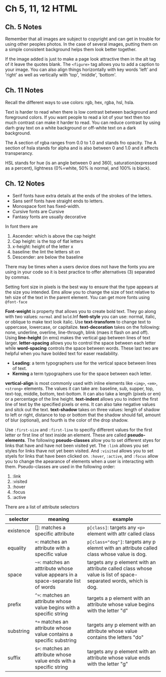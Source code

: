 # Ch 5, 11, 12 HTML

## Ch. 5 Notes
Remember that all images are subject to copyright and can get in trouble for using other peoples photos. In the case of several images, putting them on a simple consistent background helps them look better together. 

If the image added is just to make a page look attractive then in the alt tag of it leave the quotes blank. The `<figure>` tag allows you to add a caption to your image. You can also align things horizontally with key words 'left' and 'right' as well as vertically with 'top', 'middle', 'bottom'.

## Ch. 11 Notes
Recall the different ways to use colors: rgb, hex, rgba, hsl, hsla.

Text is harder to read when there is low contrast between background and foreground colors. If you want people to read a lot of your text then too much contrast can make it harder to read. You can reduce contrast by using darh gray text on a white background or off-white text on a dark background. 

The A section of rgba ranges from 0.0 to 1.0 and stands fro opacity. The A section of hsla stands for alpha and is also between 0 and 1.0 and it affects transperancy. 

HSL stands for hue (is an angle between 0 and 360), saturation(expressed as a percent), lightness (0%=white, 50% is normal, and 100% is black).

## Ch. 12 Notes
- Serif fonts have extra details at the ends of the strokes of the letters.
- Sans serif fonts have straight ends to letters.
- Monospace font has fixed-width.
- Cursive fonts are Cursive
- Fantasy fonts are usually decorative

In font there are 
1. Ascender: which is above the cap height
1. Cap height: is the top of flat letters
1. x-height: height of the letter x
1. baseline: the lint the letters sit on
1. Descender: are below the baseline

There may be times when a users device does not have the fonts you are using in your code so it is best practice to offer alternatives (3) separated by commas.

Setting font size in pixels is the best way to ensure that the type appears at the size you intended. Ems allow you to change the size of text relative to teh size of the text in the parent element. You can get more fonts using `@font-face`

**Font-weight** is  property that allows you to create bold text. They go along with two values: `normal` and `bold`.Inf **font-style** you can use: normal, italic, or oblique to make text look italic. Use **text-transform** to change text to uppercase, lowercase, or capitalize. **text-decoration** takes on the following: none, underline, overline, line-through, blink (maes it flash on and off). Using **line-height** (in ems) makes the vertical gap between lines of text larger. **letter-spacing** allows you to control the space between each letter while **word-spacing** controls the space between words. These last two are helpful when you have bolded text for easer readability. 

- **Leading**: a term typographers use for the vertical space between lines of text.
- **Kerning** a term typographers use for the space between each letter. 

**vertical-align** is most commonly used with inline elements like `<img>`, `<em>`, `<strong>` elements. The values it can take are: baseline, sub, supper, top, text-top, middle, bottom, text-bottom. It can also take a length (pixels or em) or a percentage of the line height. **text-indent** allows you to indent the first line of text by the specified pixels or ems. It can also take negative values and sitck out the text. **text-shadow** takes on three values: length of shadow to left or right, distance to top or bottom that the shadow should fall, amount of blur (optional), and fourth is the color of the drop shadow. 

Use `:first-size` and `:first-line` to specifiy different values for the first letter or first line of text inside an element. These are called **pseudo-elements**. The following **pseudo-classes** allow you to set different styes for links that have and have not been visited yet. The `:link` allows you set styles for links thave not yet been visited. And `:visited` allows you to set styels for links that have been clicked on. `:hover`, `:active`, and `:focus` allow you to change the apearance of elements when a user is interacting with them. Pseudo-classes are used in the following order:

1. :link
1. :visited
1. :hover
1. :focus
1. :active

There are a list of attribute selectors

selector | meaning | example
---------|----------|---------
existence | []: matches a specific attribute | `p[class]`: targets any `<p>` element with attr called class
equality | `=`: matches an attribute with a specific value | `p[class="dog"]`: targets any p elemnt with an attribute called class whose value is dog. 
space | `~=`: matches an atttribute whose value appears in a space-separate list of words | targets any p element with an attribute called class whose value is  list of space-separated words, which is dog. 
prefix | `^=`: matches an attribute whose value begins with a specific string | targets a p element with an attribute whose value begins with the letter "d"
substring | `*=` matches an attribute whose value contains a specific substring | targets any p element with an attribute whose value contains the letters "do"
suffix | `$=`: matches an attribute whose value ends with a specific string | targets any p element with an attribute whose value ends with the letter "g"